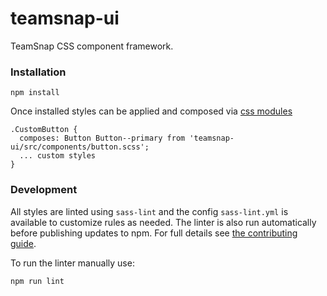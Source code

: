 # teamsnap-ui
TeamSnap CSS component framework.

### Installation

```
npm install
```

Once installed styles can be applied and composed via [css modules](http://)


```
.CustomButton {
  composes: Button Button--primary from 'teamsnap-ui/src/components/button.scss';
  ... custom styles
}
```

### Development

All styles are linted using `sass-lint` and the config `sass-lint.yml` is available to customize rules as needed.
The linter is also run automatically before publishing updates to npm. For full details see [the contributing guide](CONTRIBUTING.md).

To run the linter manually use:

```
npm run lint
```
